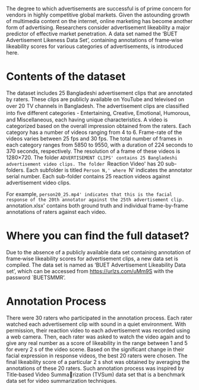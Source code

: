 The degree to which advertisements are successful is of prime concern for vendors in highly competitive global markets. Given the astounding growth of multimedia content on the internet, online marketing has become another form of advertising. Researchers consider advertisement likeability a major predictor of effective market penetration. A data set named the ‘BUET Advertisement Likeness Data Set’, containing annotations of frame‐wise likeability scores for various categories of advertisements, is introduced here.

# Contents of the dataset
The dataset includes 25 Bangladeshi advertisement clips that are annotated by raters. These clips are publicly available on YouTube and televised on over 20 TV channels in Bangladesh. The advertisement clips are classiﬁed into ﬁve different categories - Entertaining, Creative, Emotional, Humorous, and Miscellaneous, each having unique characteristics. 
A video is categorized based on the overall impression obtained from the raters. Each category has a number of videos ranging from 4 to 6. Frame-rate of the videos varies between 25 fps and 30 fps. 
The total number of frames in each category ranges from 5850 to 9550, with a duration of 224 seconds to 370 seconds, respectively. The resolution of a frame of these videos is 1280×720. 
The folder `ADVERTISEMENT CLIPS' contains 25 Bangladeshi advertisement video clips.
The folder `Reaction Video' has 20 sub-folders. Each subfolder is titled `Person N,' where `N' indicates the annotator serial number.
Each sub-folder contains 25 reaction videos against advertisement video clips.

For example, `person20_25.mp4' indicates that this is the facial response of the 20th annotator against the 25th advertisement clip. `annotation.xlsx' contains both ground truth and individual frame-by-frame annotations of raters against each video.

# Where you can find the full dataset? 
Due to the absence of a publicly available data set containing annotation of frame‐wise likeability scores for advertisement
clips, a new data set is compiled. The data set is named as ‘BUET Advertisement Likeability Data set’, which can be accessed from https://urlzs.com/uMm9S with the password `BUETSMMR’.

# Annotation Process
There were 30 raters who participated in the annotation process.
Each rater watched each advertisement clip with sound in a quiet
environment. With permission, their reaction video to each
advertisement was recorded using a web camera. Then, each
rater was asked to watch the video again and to give any real
number as a score of likeability in the range between 1 and 5 for
every 2 s of the video scene. Based on the significant change in
their facial expression in response videos, the best 20 raters were
chosen. The final likeability score of a particular 2 s shot was
obtained by averaging the annotations of these 20 raters. Such
annotation process was inspired by Title‐based Video Summarization (TVSum) data set that is a benchmark data set for video
summarization techniques.

